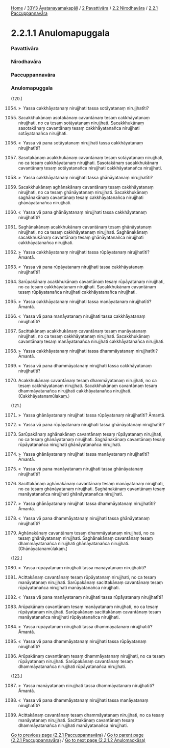 
[Home](/) / [33Y3 Āyatanayamakapāḷi](../../../../33Y3.md) / [2 Pavattivāra](../../../2.md) / [2.2 Nirodhavāra](../../2.2.md) / [2.2.1 Paccuppannavāra](../2.2.1.md)

# 2.2.1.1 Anulomapuggala

### Pavattivāra

### Nirodhavāra

### Paccuppannavāra

### Anulomapuggala

(120.)

1054. »  Yassa cakkhāyatanaṃ nirujjhati tassa sotāyatanaṃ nirujjhatīti?

1055. Sacakkhukānaṃ asotakānaṃ cavantānaṃ tesaṃ cakkhāyatanaṃ nirujjhati, no ca tesaṃ sotāyatanaṃ nirujjhati. Sacakkhukānaṃ sasotakānaṃ cavantānaṃ tesaṃ cakkhāyatanañca nirujjhati sotāyatanañca nirujjhati.

1056. «  Yassa vā pana sotāyatanaṃ nirujjhati tassa cakkhāyatanaṃ nirujjhatīti?

1057. Sasotakānaṃ acakkhukānaṃ cavantānaṃ tesaṃ sotāyatanaṃ nirujjhati, no ca tesaṃ cakkhāyatanaṃ nirujjhati. Sasotakānaṃ sacakkhukānaṃ cavantānaṃ tesaṃ sotāyatanañca nirujjhati cakkhāyatanañca nirujjhati.

1058. »  Yassa cakkhāyatanaṃ nirujjhati tassa ghānāyatanaṃ nirujjhatīti?

1059. Sacakkhukānaṃ aghānakānaṃ cavantānaṃ tesaṃ cakkhāyatanaṃ nirujjhati, no ca tesaṃ ghānāyatanaṃ nirujjhati. Sacakkhukānaṃ saghānakānaṃ cavantānaṃ tesaṃ cakkhāyatanañca nirujjhati ghānāyatanañca nirujjhati.

1060. «  Yassa vā pana ghānāyatanaṃ nirujjhati tassa cakkhāyatanaṃ nirujjhatīti?

1061. Saghānakānaṃ acakkhukānaṃ cavantānaṃ tesaṃ ghānāyatanaṃ nirujjhati, no ca tesaṃ cakkhāyatanaṃ nirujjhati. Saghānakānaṃ sacakkhukānaṃ cavantānaṃ tesaṃ ghānāyatanañca nirujjhati cakkhāyatanañca nirujjhati.

1062. »  Yassa cakkhāyatanaṃ nirujjhati tassa rūpāyatanaṃ nirujjhatīti? Āmantā.

1063. «  Yassa vā pana rūpāyatanaṃ nirujjhati tassa cakkhāyatanaṃ nirujjhatīti?

1064. Sarūpakānaṃ acakkhukānaṃ cavantānaṃ tesaṃ rūpāyatanaṃ nirujjhati, no ca tesaṃ cakkhāyatanaṃ nirujjhati. Sacakkhukānaṃ cavantānaṃ tesaṃ rūpāyatanañca nirujjhati cakkhāyatanañca nirujjhati.

1065. »  Yassa cakkhāyatanaṃ nirujjhati tassa manāyatanaṃ nirujjhatīti? Āmantā.

1066. «  Yassa vā pana manāyatanaṃ nirujjhati tassa cakkhāyatanaṃ nirujjhatīti?

1067. Sacittakānaṃ acakkhukānaṃ cavantānaṃ tesaṃ manāyatanaṃ nirujjhati, no ca tesaṃ cakkhāyatanaṃ nirujjhati. Sacakkhukānaṃ cavantānaṃ tesaṃ manāyatanañca nirujjhati cakkhāyatanañca nirujjhati.

1068. »  Yassa cakkhāyatanaṃ nirujjhati tassa dhammāyatanaṃ nirujjhatīti? Āmantā.

1069. «  Yassa vā pana dhammāyatanaṃ nirujjhati tassa cakkhāyatanaṃ nirujjhatīti?

1070. Acakkhukānaṃ cavantānaṃ tesaṃ dhammāyatanaṃ nirujjhati, no ca tesaṃ cakkhāyatanaṃ nirujjhati. Sacakkhukānaṃ cavantānaṃ tesaṃ dhammāyatanañca nirujjhati cakkhāyatanañca nirujjhati. (Cakkhāyatanamūlakaṃ.)

(121.)

1071. »  Yassa ghānāyatanaṃ nirujjhati tassa rūpāyatanaṃ nirujjhatīti? Āmantā.

1072. «  Yassa vā pana rūpāyatanaṃ nirujjhati tassa ghānāyatanaṃ nirujjhatīti?

1073. Sarūpakānaṃ aghānakānaṃ cavantānaṃ tesaṃ rūpāyatanaṃ nirujjhati, no ca tesaṃ ghānāyatanaṃ nirujjhati. Saghānakānaṃ cavantānaṃ tesaṃ rūpāyatanañca nirujjhati ghānāyatanañca nirujjhati.

1074. »  Yassa ghānāyatanaṃ nirujjhati tassa manāyatanaṃ nirujjhatīti? Āmantā.

1075. «  Yassa vā pana manāyatanaṃ nirujjhati tassa ghānāyatanaṃ nirujjhatīti?

1076. Sacittakānaṃ aghānakānaṃ cavantānaṃ tesaṃ manāyatanaṃ nirujjhati, no ca tesaṃ ghānāyatanaṃ nirujjhati. Saghānakānaṃ cavantānaṃ tesaṃ manāyatanañca nirujjhati ghānāyatanañca nirujjhati.

1077. »  Yassa ghānāyatanaṃ nirujjhati tassa dhammāyatanaṃ nirujjhatīti? Āmantā.

1078. «  Yassa vā pana dhammāyatanaṃ nirujjhati tassa ghānāyatanaṃ nirujjhatīti?

1079. Aghānakānaṃ cavantānaṃ tesaṃ dhammāyatanaṃ nirujjhati, no ca tesaṃ ghānāyatanaṃ nirujjhati. Saghānakānaṃ cavantānaṃ tesaṃ dhammāyatanañca nirujjhati ghānāyatanañca nirujjhati. (Ghānāyatanamūlakaṃ.)

(122.)

1080. »  Yassa rūpāyatanaṃ nirujjhati tassa manāyatanaṃ nirujjhatīti?

1081. Acittakānaṃ cavantānaṃ tesaṃ rūpāyatanaṃ nirujjhati, no ca tesaṃ manāyatanaṃ nirujjhati. Sarūpakānaṃ sacittakānaṃ cavantānaṃ tesaṃ rūpāyatanañca nirujjhati manāyatanañca nirujjhati.

1082. «  Yassa vā pana manāyatanaṃ nirujjhati tassa rūpāyatanaṃ nirujjhatīti?

1083. Arūpakānaṃ cavantānaṃ tesaṃ manāyatanaṃ nirujjhati, no ca tesaṃ rūpāyatanaṃ nirujjhati. Sarūpakānaṃ sacittakānaṃ cavantānaṃ tesaṃ manāyatanañca nirujjhati rūpāyatanañca nirujjhati.

1084. »  Yassa rūpāyatanaṃ nirujjhati tassa dhammāyatanaṃ nirujjhatīti? Āmantā.

1085. «  Yassa vā pana dhammāyatanaṃ nirujjhati tassa rūpāyatanaṃ nirujjhatīti?

1086. Arūpakānaṃ cavantānaṃ tesaṃ dhammāyatanaṃ nirujjhati, no ca tesaṃ rūpāyatanaṃ nirujjhati. Sarūpakānaṃ cavantānaṃ tesaṃ dhammāyatanañca nirujjhati rūpāyatanañca nirujjhati.

(123.)

1087. »  Yassa manāyatanaṃ nirujjhati tassa dhammāyatanaṃ nirujjhatīti? Āmantā.

1088. «  Yassa vā pana dhammāyatanaṃ nirujjhati tassa manāyatanaṃ nirujjhatīti?

1089. Acittakānaṃ cavantānaṃ tesaṃ dhammāyatanaṃ nirujjhati, no ca tesaṃ manāyatanaṃ nirujjhati. Sacittakānaṃ cavantānaṃ tesaṃ dhammāyatanañca nirujjhati manāyatanañca nirujjhati.

[Go to previous page (2.2.1 Paccuppannavāra)](../2.2.1.md) / [Go to parent page (2.2.1 Paccuppannavāra)](../2.2.1.md) / [Go to next page (2.2.1.2 Anulomaokāsa)](2.2.1.2.md)


